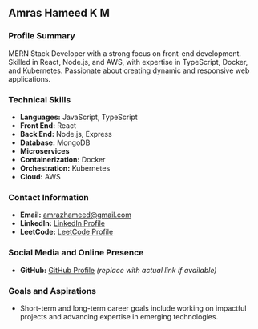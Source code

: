 ## Amras Hameed K M

### Profile Summary
MERN Stack Developer with a strong focus on front-end development. Skilled in React, Node.js, and AWS, with expertise in TypeScript, Docker, and Kubernetes. Passionate about creating dynamic and responsive web applications.

### Technical Skills
- **Languages:** JavaScript, TypeScript
- **Front End:** React
- **Back End:** Node.js, Express
- **Database:** MongoDB
- **Microservices**
- **Containerization:** Docker
- **Orchestration:** Kubernetes
- **Cloud:** AWS

### Contact Information
- **Email:** amrazhameed@gmail.com
- **LinkedIn:** [LinkedIn Profile](https://www.linkedin.com/in/amras-hameed-17179b29b/)
- **LeetCode:** [LeetCode Profile](https://leetcode.com/u/Amras_Hameed/)

### Social Media and Online Presence
- **GitHub:** [GitHub Profile](https://github.com/yourusername) *(replace with actual link if available)*

### Goals and Aspirations
- Short-term and long-term career goals include working on impactful projects and advancing expertise in emerging technologies.
